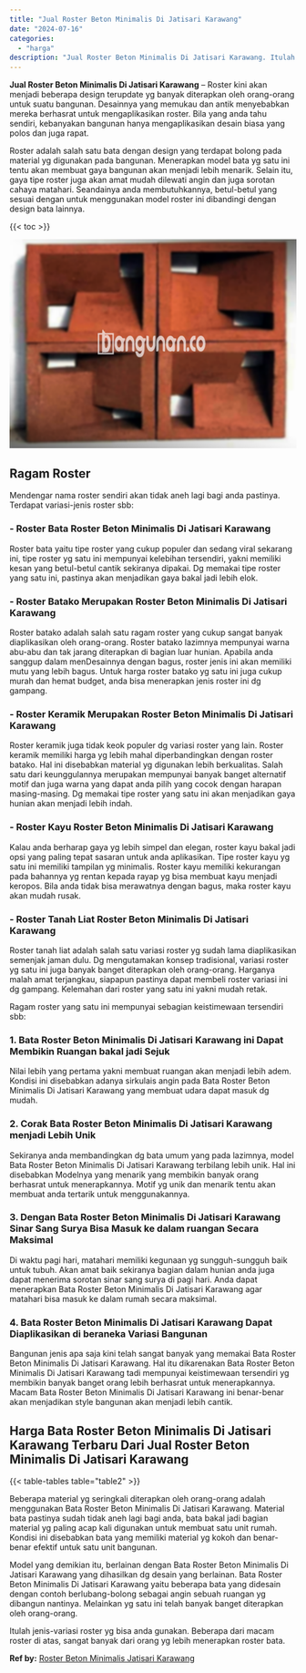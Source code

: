 ```yaml
---
title: "Jual Roster Beton Minimalis Di Jatisari Karawang"
date: "2024-07-16"
categories: 
  - "harga"
description: "Jual Roster Beton Minimalis Di Jatisari Karawang. Itulah jenis-variasi roster yg bisa anda gunakan. Beberapa dari macam roster di atas, sangat banyak dari or..."
---
```


**Jual Roster Beton Minimalis Di Jatisari Karawang** – Roster kini akan menjadi beberapa design terupdate yg banyak diterapkan oleh orang-orang untuk suatu bangunan. Desainnya yang memukau dan antik menyebabkan mereka berhasrat untuk mengaplikasikan roster. Bila yang anda tahu sendiri, kebanyakan bangunan hanya mengaplikasikan desain biasa yang polos dan juga rapat.

Roster adalah salah satu bata dengan design yang terdapat bolong pada material yg digunakan pada bangunan. Menerapkan model bata yg satu ini tentu akan membuat gaya bangunan akan menjadi lebih menarik. Selain itu, gaya tipe roster juga akan amat mudah dilewati angin dan juga sorotan cahaya matahari. Seandainya anda membutuhkannya, betul-betul yang sesuai dengan untuk menggunakan model roster ini dibandingi dengan design bata lainnya.

{{< toc >}}

![Jual Roster Beton Minimalis Di Jatisari Karawang](/images/bata-roster-minimalis-14.png)

## Ragam Roster

Mendengar nama roster sendiri akan tidak aneh lagi bagi anda pastinya. Terdapat variasi-jenis roster sbb:

### \- Roster Bata Roster Beton Minimalis Di Jatisari Karawang

Roster bata yaitu tipe roster yang cukup populer dan sedang viral sekarang ini, tipe roster yg satu ini mempunyai kelebihan tersendiri, yakni memiliki kesan yang betul-betul cantik sekiranya dipakai. Dg memakai tipe roster yang satu ini, pastinya akan menjadikan gaya bakal jadi lebih elok.

### \- Roster Batako Merupakan Roster Beton Minimalis Di Jatisari Karawang

Roster batako adalah salah satu ragam roster yang cukup sangat banyak diaplikasikan oleh orang-orang. Roster batako lazimnya mempunyai warna abu-abu dan tak jarang diterapkan di bagian luar hunian. Apabila anda sanggup dalam menDesainnya dengan bagus, roster jenis ini akan memiliki mutu yang lebih bagus. Untuk harga roster batako yg satu ini juga cukup murah dan hemat budget, anda bisa menerapkan jenis roster ini dg gampang.

### \- Roster Keramik Merupakan Roster Beton Minimalis Di Jatisari Karawang

Roster keramik juga tidak keok populer dg variasi roster yang lain. Roster keramik memiliki harga yg lebih mahal diperbandingkan dengan roster batako. Hal ini disebabkan material yg digunakan lebih berkualitas. Salah satu dari keunggulannya merupakan mempunyai banyak banget alternatif motif dan juga warna yang dapat anda pilih yang cocok dengan harapan masing-masing. Dg memakai tipe roster yang satu ini akan menjadikan gaya hunian akan menjadi lebih indah.

### \- Roster Kayu Roster Beton Minimalis Di Jatisari Karawang

Kalau anda berharap gaya yg lebih simpel dan elegan, roster kayu bakal jadi opsi yang paling tepat sasaran untuk anda aplikasikan. Tipe roster kayu yg satu ini memiliki tampilan yg minimalis. Roster kayu memiliki kekurangan pada bahannya yg rentan kepada rayap yg bisa membuat kayu menjadi keropos. Bila anda tidak bisa merawatnya dengan bagus, maka roster kayu akan mudah rusak.

### \- Roster Tanah Liat Roster Beton Minimalis Di Jatisari Karawang

Roster tanah liat adalah salah satu variasi roster yg sudah lama diaplikasikan semenjak jaman dulu. Dg mengutamakan konsep tradisional, variasi roster yg satu ini juga banyak banget diterapkan oleh orang-orang. Harganya malah amat terjangkau, siapapun pastinya dapat membeli roster variasi ini dg gampang. Kelemahan dari roster yang satu ini yakni mudah retak.

Ragam roster yang satu ini mempunyai sebagian keistimewaan tersendiri sbb:

### 1\. Bata Roster Beton Minimalis Di Jatisari Karawang ini Dapat Membikin Ruangan bakal jadi Sejuk

Nilai lebih yang pertama yakni membuat ruangan akan menjadi lebih adem. Kondisi ini disebabkan adanya sirkulais angin pada Bata Roster Beton Minimalis Di Jatisari Karawang yang membuat udara dapat masuk dg mudah.

### 2\. Corak Bata Roster Beton Minimalis Di Jatisari Karawang menjadi Lebih Unik

Sekiranya anda membandingkan dg bata umum yang pada lazimnya, model Bata Roster Beton Minimalis Di Jatisari Karawang terbilang lebih unik. Hal ini disebabkan Modelnya yang menarik yang membikin banyak orang berhasrat untuk menerapkannya. Motif yg unik dan menarik tentu akan membuat anda tertarik untuk menggunakannya.

### 3\. Dengan Bata Roster Beton Minimalis Di Jatisari Karawang Sinar Sang Surya Bisa Masuk ke dalam ruangan Secara Maksimal

Di waktu pagi hari, matahari memiliki kegunaan yg sungguh-sungguh baik untuk tubuh. Akan amat baik sekiranya bagian dalam hunian anda juga dapat menerima sorotan sinar sang surya di pagi hari. Anda dapat menerapkan Bata Roster Beton Minimalis Di Jatisari Karawang agar matahari bisa masuk ke dalam rumah secara maksimal.

### 4\. Bata Roster Beton Minimalis Di Jatisari Karawang Dapat Diaplikasikan di beraneka Variasi Bangunan

Bangunan jenis apa saja kini telah sangat banyak yang memakai Bata Roster Beton Minimalis Di Jatisari Karawang. Hal itu dikarenakan Bata Roster Beton Minimalis Di Jatisari Karawang tadi mempunyai keistimewaan tersendiri yg membikin banyak banget orang lebih berhasrat untuk menerapkannya. Macam Bata Roster Beton Minimalis Di Jatisari Karawang ini benar-benar akan menjadikan style bangunan akan menjadi lebih cantik.

## Harga Bata Roster Beton Minimalis Di Jatisari Karawang Terbaru Dari Jual Roster Beton Minimalis Di Jatisari Karawang

{{< table-tables table="table2" >}}

Beberapa material yg seringkali diterapkan oleh orang-orang adalah menggunakan Bata Roster Beton Minimalis Di Jatisari Karawang. Material bata pastinya sudah tidak aneh lagi bagi anda, bata bakal jadi bagian material yg paling acap kali digunakan untuk membuat satu unit rumah. Kondisi ini disebabkan bata yang memiliki material yg kokoh dan benar-benar efektif untuk satu unit bangunan.

Model yang demikian itu, berlainan dengan Bata Roster Beton Minimalis Di Jatisari Karawang yang dihasilkan dg desain yang berlainan. Bata Roster Beton Minimalis Di Jatisari Karawang yaitu beberapa bata yang didesain dengan contoh berlubang-bolong sebagai angin sebuah ruangan yg dibangun nantinya. Melainkan yg satu ini telah banyak banget diterapkan oleh orang-orang.

Itulah jenis-variasi roster yg bisa anda gunakan. Beberapa dari macam roster di atas, sangat banyak dari orang yg lebih menerapkan roster bata.

**Ref by:** [Roster Beton Minimalis Jatisari Karawang](https://id.wikipedia.org/wiki/Roster)
